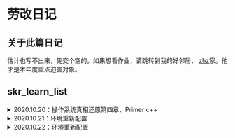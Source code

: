 # 劳改日记
## 关于此篇日记
估计也写不出来，先交个空的。如果想看作业，请跳转到我的好邻居，
[zhz](https://github.com/tina2114/skr_learn_list)家。他才是本年度重点迫害对象。
## skr_learn_list
<details>
<summary>2020.10.20：操作系统真相还原第四章、Primer c++</summary>

- [x] 操作系统真相还原第四章 保护模式:

- [x] 对着Primer c++ 写模板、抽象类的练习作业:

</details>
<details>
<summary>2020.10.21：环境重新配置</summary>

- [x] 键盘和环境一起炸了，重新再来一次
- 要注意将virtualBox->系统->启动顺序->硬盘（否则会导致操作系统无限重启）

</details>
<details>
<summary>2020.10.22：环境重新配置</summary>

- [x] 键盘和环境一起炸了，重新再来一次
- 要注意将virtualBox->系统->启动顺序->硬盘（否则会导致操作系统无限重启）

</details>
